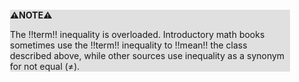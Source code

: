 <div style="margin:2em; background-color: #e0e0e0;">

<strong>⚠️NOTE️️️⚠️</strong>

The !!term!! inequality is overloaded. Introductory math books sometimes use the !!term!! inequality to !!mean!! the class described above, while other sources use inequality as a synonym for not equal (≠).
</div>

